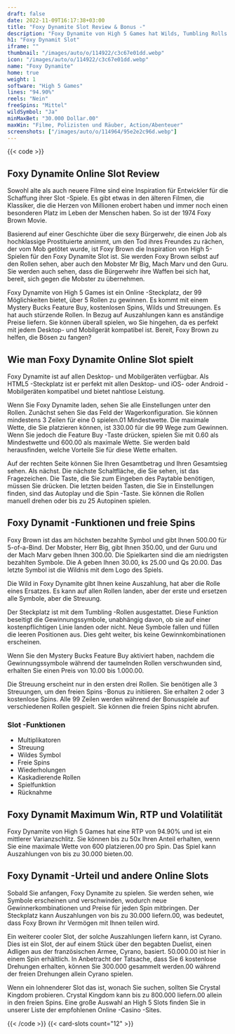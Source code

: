 ```yaml
---
draft: false
date: 2022-11-09T16:17:38+03:00
title: "Foxy Dynamite Slot Review & Bonus -"
description: "Foxy Dynamite von High 5 Games hat Wilds, Tumbling Rolls & Free -Spins, damit Sie gewinnen können! Lesen Sie unsere Slot -Bewertung für Details wie RTP, Volatility & Bonies."
h1: "Foxy Dynamit Slot"
iframe: ""
thumbnail: "/images/auto/o/114922/c3c67e01dd.webp"
icon: "/images/auto/o/114922/c3c67e01dd.webp"
name: "Foxy Dynamite"
home: true
weight: 1
software: "High 5 Games"
lines: "94.90%"
reels: "Nein"
freeSpins: "Mittel"
wildSymbol: "Ja"
minMaxBet: "30.000 Dollar.00"
maxWin: "Filme, Polizisten und Räuber, Action/Abenteuer"
screenshots: ["/images/auto/o/114964/95e2e2c96d.webp"]
---
```


{{< code >}}<h2>Foxy Dynamite Online Slot Review</h2><p>Sowohl alte als auch neuere Filme sind eine Inspiration für Entwickler für die Schaffung ihrer Slot -Spiele. Es gibt etwas in den älteren Filmen, die Klassiker, die die Herzen von Millionen erobert haben und immer noch einen besonderen Platz im Leben der Menschen haben. So ist der 1974 Foxy Brown Movie.</p><p>Basierend auf einer Geschichte über die sexy Bürgerwehr, die einen Job als hochklassige Prostituierte annimmt, um den Tod ihres Freundes zu rächen, der vom Mob getötet wurde, ist Foxy Brown die Inspiration von High 5-Spielen für den Foxy Dynamite Slot ist. Sie werden Foxy Brown selbst auf den Rollen sehen, aber auch den Mobster Mr Big, Mach Marv und den Guru. Sie werden auch sehen, dass die Bürgerwehr ihre Waffen bei sich hat, bereit, sich gegen die Mobster zu übernehmen.</p><p>Foxy Dynamite von High 5 Games ist ein Online -Steckplatz, der 99 Möglichkeiten bietet, über 5 Rollen zu gewinnen. Es kommt mit einem Mystery Bucks Feature Buy, kostenlosen Spins, Wilds und Streuungen. Es hat auch stürzende Rollen. In Bezug auf Auszahlungen kann es anständige Preise liefern. Sie können überall spielen, wo Sie hingehen, da es perfekt mit jedem Desktop- und Mobilgerät kompatibel ist. Bereit, Foxy Brown zu helfen, die Bösen zu fangen?</p><h2>Wie man Foxy Dynamite Online Slot spielt</h2><p>Foxy Dynamite ist auf allen Desktop- und Mobilgeräten verfügbar. Als HTML5 -Steckplatz ist er perfekt mit allen Desktop- und iOS- oder Android -Mobilgeräten kompatibel und bietet nahtlose Leistung.</p><p>Wenn Sie Foxy Dynamite laden, sehen Sie alle Einstellungen unter den Rollen. Zunächst sehen Sie das Feld der Wagerkonfiguration. Sie können mindestens 3 Zeilen für eine 0 spielen.01 Mindestwette. Die maximale Wette, die Sie platzieren können, ist 330.00 für die 99 Wege zum Gewinnen. Wenn Sie jedoch die Feature Buy -Taste drücken, spielen Sie mit 0.60 als Mindestwette und 600.00 als maximale Wette. Sie werden bald herausfinden, welche Vorteile Sie für diese Wette erhalten.</p><p>Auf der rechten Seite können Sie Ihren Gesamtbetrag und Ihren Gesamtsieg sehen. Als nächst. Die nächste Schaltfläche, die Sie sehen, ist das Fragezeichen. Die Taste, die Sie zum Eingeben des Paytable benötigen, müssen Sie drücken. Die letzten beiden Tasten, die Sie in Einstellungen finden, sind das Autoplay und die Spin -Taste. Sie können die Rollen manuell drehen oder bis zu 25 Autopinen spielen.</p><h2>Foxy Dynamit -Funktionen und freie Spins</h2><p>Foxy Brown ist das am höchsten bezahlte Symbol und gibt Ihnen 500.00 für 5-of-a-Bind. Der Mobster, Herr Big, gibt Ihnen 350.00, und der Guru und der Mach Marv geben Ihnen 300.00. Die Spielkarten sind die am niedrigsten bezahlten Symbole. Die A geben Ihnen 30.00, ks 25.00 und Qs 20.00. Das letzte Symbol ist die Wildnis mit dem Logo des Spiels.</p><p>Die Wild in Foxy Dynamite gibt Ihnen keine Auszahlung, hat aber die Rolle eines Ersatzes. Es kann auf allen Rollen landen, aber der erste und ersetzen alle Symbole, aber die Streuung.</p><p>Der Steckplatz ist mit dem Tumbling -Rollen ausgestattet. Diese Funktion beseitigt die Gewinnungssymbole, unabhängig davon, ob sie auf einer kostenpflichtigen Linie landen oder nicht. Neue Symbole fallen und füllen die leeren Positionen aus. Dies geht weiter, bis keine Gewinnkombinationen erscheinen.</p><p>Wenn Sie den Mystery Bucks Feature Buy aktiviert haben, nachdem die Gewinnungssymbole während der taumelnden Rollen verschwunden sind, erhalten Sie einen Preis von 10.00 bis 1.000.00.</p><p>Die Streuung erscheint nur in den ersten drei Rollen. Sie benötigen alle 3 Streuungen, um den freien Spins -Bonus zu initiieren. Sie erhalten 2 oder 3 kostenlose Spins. Alle 99 Zeilen werden während der Bonusspiele auf verschiedenen Rollen gespielt. Sie können die freien Spins nicht abrufen.</p><h3>
Slot -Funktionen</h3><ul>
<li></span>
Multiplikatoren</li>
<li></span>
Streuung</li>
<li></span>
Wildes Symbol</li>
<li></span>
Freie Spins</li>
<li></span>
Wiederholungen</li>
<li></span>
Kaskadierende Rollen</li>
<li></span>
Spielfunktion</li>
<li></span>
Rücknahme</li></ul><h2>Foxy Dynamit Maximum Win, RTP und Volatilität</h2><p>Foxy Dynamite von High 5 Games hat eine RTP von 94.90% und ist ein mittlerer Varianzschlitz. Sie können bis zu 50x Ihren Anteil erhalten, wenn Sie eine maximale Wette von 600 platzieren.00 pro Spin. Das Spiel kann Auszahlungen von bis zu 30.000 bieten.00.</p><h2>Foxy Dynamit -Urteil und andere Online Slots</h2><p>Sobald Sie anfangen, Foxy Dynamite zu spielen. Sie werden sehen, wie Symbole erscheinen und verschwinden, wodurch neue Gewinnerkombinationen und Preise für jeden Spin mitbringen. Der Steckplatz kann Auszahlungen von bis zu 30.000 liefern.00, was bedeutet, dass Foxy Brown ihr Vermögen mit Ihnen teilen wird.</p><p>Ein weiterer cooler Slot, der solche Auszahlungen liefern kann, ist Cyrano. Dies ist ein Slot, der auf einem Stück über den begabten Duelist, einen Adligen aus der französischen Armee, Cyrano, basiert. 50.000.00 ist hier in einem Spin erhältlich. In Anbetracht der Tatsache, dass Sie 6 kostenlose Drehungen erhalten, können Sie 300.000 gesammelt werden.00 während der freien Drehungen allein Cyrano spielen.</p><p>Wenn ein lohnenderer Slot das ist, wonach Sie suchen, sollten Sie Crystal Kingdom probieren. Crystal Kingdom kann bis zu 800.000 liefern.00 allein in den freien Spins. Eine große Auswahl an High 5 Slots finden Sie in unserer Liste der empfohlenen Online -Casino -Sites.</p>{{< /code >}}
 {{< card-slots count="12" >}}